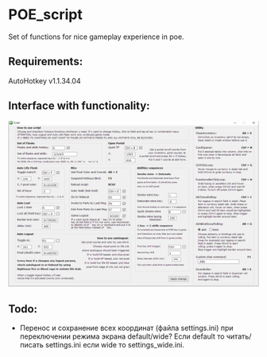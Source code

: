 # POE_script
Set of functions for nice gameplay experience in poe.

## Requirements:
AutoHotkey v1.1.34.04

## Interface with functionality:
<p align="center">
  <img src="imgs/functional.png" width="750" title="Functional">
</p>

## Todo:
- Перенос и сохранение всех координат (файла settings.ini) при переключении режима экрана default/wide?
  Если default то читать/писать settings.ini если wide то settings_wide.ini.